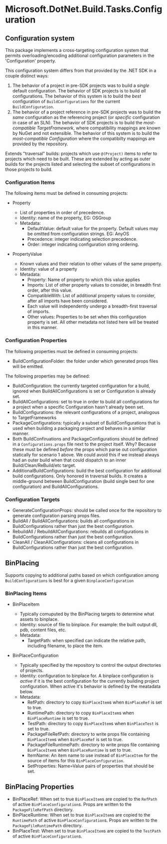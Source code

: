 # Microsoft.DotNet.Build.Tasks.Configuration

## Configuration system

This package implements a cross-targeting configuration system that permits overloading/encoding additional configuration parameters in the 'Configuration' property.

This configuration system differs from that provided by the .NET SDK in a couple distinct ways:
1. The behavior of a project in pre-SDK projects was to build a *single* default configuration.  The behavior of SDK projects is to build *all* configurations.  The behavior of this system is to build the *best* configuration of `BuildConfigurations` for the current `BuildConfiguration`.
2. The behavior of a project reference in pre-SDK projects was to build the *same* configuration as the referencing project (or *specific* configuration in case of an SLN).  The behavior of SDK projects is to build the *most-compatible TargetFramework*, where compatibility mappings are known by NuGet and not extensible.  The behavior of this system is to build the *most-compatible Configuration* where the compatibilty mappings are provided by the repository.

Extends "traversal" builds: projects which use `@(Project)` items to refer to projects which need to be built.  These are extended by acting as outer builds for the projects listed and selecting the subset of configurations in those projects to build.

### Configuration Items
The following items must be defined in consuming projects:

 - Property
    - List of properties in order of precedence.
    - Identity: name of the property, EG: OSGroup
    - Metadata:
        - DefaultValue: default value for the property.  Default values may be omitted from configuration strings. EG: AnyOS
        - Precedence: integer indicating selection precedence.
        - Order: integer indicating configuration string ordering.

 - PropertyValue
    - Known values and their relation to other values of the same property.
    - Identity: value of a property
    - Metadata: 
        - Property: Name of property to which this value applies
        - Imports: List of other property values to consider, in breadth first order, after this value.
        - CompatibleWith: List of additional property values to consider, after all imports have been considered.
        - Each value will independently undergo a breadth-first traversal of imports.
        - Other values: Properties to be set when this configuration property is set.  All other metadata not listed here will be treated in this manner.

### Configuration Properties
The following properties must be defined in consuming projects:
 - BuildConfigurationFolder: the folder under which generated props files will be emitted.

The following properties may be defined:
 - BuildConfiguration: the currently targeted configuration for a build, ignored when BuildAllConfigurations is set or Configuration is already set.
 - BuildAllConfigurations: set to true in order to build all configurations for a project when a specific Configuration hasn't already been set.
 - BuildConfigurations: the relevant configurations of a project, analogous to TargetFrameworks
 - PackageConfigurations: typically a subset of BuildConfigurations that is used when building a packaging project and behaves in a similar manner.
 - Both BuildConfiruations and PackageConfigurations should be defined in a `Configurations.props` file next to the project itself.  Why? Because these must be defined *before* the props which parse out configuration statically for scenario 1 above.  We could avoid this if we instead always had an outer build when that could dispatch to an inner Build/Clean/ReBuild/etc target.
 - AdditionalBuildConfigurations: build the best configuration for additional build configurations.  Only honored in traversal builds.  It creates a middle-ground between BuildConfiguration (build single best for one configuration) and BuildAllConfigurations.

### Configuration Targets

 - GenerateConfigurationProps: should be called once for the repository to generate configuration parsing props files.
 - BuildAll / BuildAllConfigurations: builds all configurations in BuildConfigurations rather than just the best configuration.
 - RebuildAll / RebuildAllConfigurations: rebuilds all configurations in BuildConfigurations rather than just the best configuration.
 - CleanAll / CleanAllConfigurations: cleans all configurations in BuildConfigurations rather than just the best configuration.

## BinPlacing

Supports copying to additional paths based on which configuration among `BuildConfigurations` is best for a given `BinplaceConfiguration`

### BinPlacing Items

- BinPlaceItem
    - Typically comuputed by the BinPlacing targets to determine what assets to binplace.
    - Identity: source of file to binplace.  For example: the built output dll, pdb, content files, etc.
    - Metadata:
        - TargetPath: when specified can indicate the relative path, including filename, to place the item.

- BinPlaceConfiguration
    - Typically specified by the repository to control the output directories of projects.
    - Identity: configuration to binplace for.  A binplace configuration is *active* if it is the best configuration for the currently building project configuration.  When active it's behavior is defined by the meatadata below.
    - Metadata:
        - RefPath: directory to copy `BinPlaceItem`s when `BinPlaceRef` is set to true.
        - RuntimePath: directory to copy `BinPlaceItem`s when `BinPlaceRuntime` is set to true.
        - TestPath: directory to copy `BinPlaceItem`s when `BinPlaceTest` is set to true.
        - PackageFileRefPath: directory to write props file containing `BinPlaceItem`s when `BinPlaceRef` is set to true.
        - PackageFileRuntimePath: directory to write props file containing `BinPlaceItem`s when `BinPlaceRuntime` is set to true.
        - ItemName: An item name to use instead of `BinPlaceItem` for the source of items for this `BinPlaceConfiguration`.
        - SetProperties: Name=Value pairs of properties that should be set.

## BinPlacing Properties
- BinPlaceRef: When set to true `BinPlaceItem`s are copied to the `RefPath` of active `BinPlaceConfiguration`s.  Props are written to the `PackageFileRefPath` directory.
- BinPlaceRuntime: When set to true `BinPlaceItem`s are copied to the `RuntimePath` of active `BinPlaceConfiguration`s.  Props are written to the `PackageFileRuntimePath` directory.
- BinPlaceTest:  When set to true `BinPlaceItem`s are copied to the `TestPath` of active `BinPlaceConfiguration`s.
